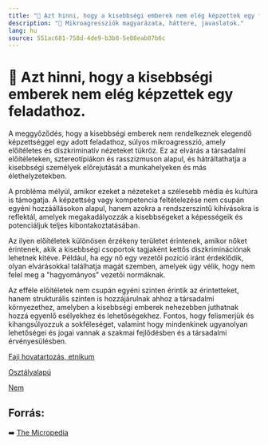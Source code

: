 ```yaml
---
title: "🚫 Azt hinni, hogy a kisebbségi emberek nem elég képzettek egy feladathoz."
description: "🚫 Mikroagressziók magyarázata, háttere, javaslatok."
lang: hu
source: 551ac681-758d-4de9-b3b0-5e08eab07b6c
---
```


<div class="wiki-content agression-title">

# 🚫 Azt hinni, hogy a kisebbségi emberek nem elég képzettek egy feladathoz.

A meggyőződés, hogy a kisebbségi emberek nem rendelkeznek elegendő képzettséggel egy adott feladathoz, súlyos mikroagresszió, amely előítéletes és diszkriminatív nézeteket tükröz. Ez az elvárás a társadalmi előítéleteken, sztereotípiákon és rasszizmuson alapul, és hátráltathatja a kisebbségi személyek előrejutását a munkahelyeken és más élethelyzetekben.

A probléma mélyül, amikor ezeket a nézeteket a szélesebb média és kultúra is támogatja. A képzettség vagy kompetencia feltételezése nem csupán egyéni hozzáállásokon alapul, hanem azokra a rendszerszintű kihívásokra is reflektál, amelyek megakadályozzák a kisebbségeket a képességeik és potenciáljuk teljes kibontakoztatásában.

Az ilyen előítéletek különösen érzékeny területet érintenek, amikor nőket érintenek, akik a kisebbségi csoportok tagjaként kettős diszkriminációnak lehetnek kitéve. Például, ha egy nő egy vezetői pozíció iránt érdeklődik, olyan elvárásokkal találhatja magát szemben, amelyek úgy vélik, hogy nem felel meg a "hagyományos" vezetői normáknak.

Az efféle előítéletek nem csupán egyéni szinten érintik az érintetteket, hanem strukturális szinten is hozzájárulnak ahhoz a társadalmi környezethez, amelyben a kisebbségi emberek nehezebben juthatnak hozzá egyenlő esélyekhez és lehetőségekhez. Fontos, hogy felismerjük és kihangsúlyozzuk a sokféleséget, valamint hogy mindenkinek ugyanolyan lehetőségei és jogai vannak a szakmai fejlődésben és a társadalmi érvényesülésben.


<div class="categories">

[Faji hovatartozás, etnikum](/#/entry?id=faji-hovatartozas-etnikum)

[Osztályalapú](/#/entry?id=osztalyalapu)

[Nem](/#/entry?id=nem)

</div>

## Forrás:

➡️ [The Micropedia](https://www.themicropedia.org/)


</div>